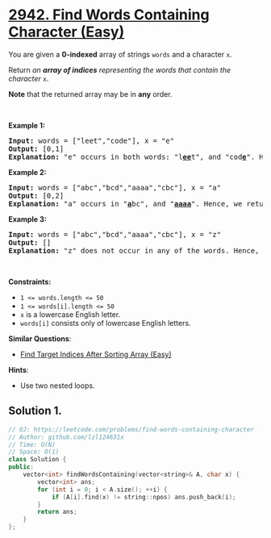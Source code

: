 # [2942. Find Words Containing Character (Easy)](https://leetcode.com/problems/find-words-containing-character)

<p>You are given a <strong>0-indexed</strong> array of strings <code>words</code> and a character <code>x</code>.</p>

<p>Return <em>an <strong>array of indices</strong> representing the words that contain the character </em><code>x</code>.</p>

<p><strong>Note</strong> that the returned array may be in <strong>any</strong> order.</p>

<p>&nbsp;</p>
<p><strong class="example">Example 1:</strong></p>

<pre>
<strong>Input:</strong> words = [&quot;leet&quot;,&quot;code&quot;], x = &quot;e&quot;
<strong>Output:</strong> [0,1]
<strong>Explanation:</strong> &quot;e&quot; occurs in both words: &quot;l<strong><u>ee</u></strong>t&quot;, and &quot;cod<u><strong>e</strong></u>&quot;. Hence, we return indices 0 and 1.
</pre>

<p><strong class="example">Example 2:</strong></p>

<pre>
<strong>Input:</strong> words = [&quot;abc&quot;,&quot;bcd&quot;,&quot;aaaa&quot;,&quot;cbc&quot;], x = &quot;a&quot;
<strong>Output:</strong> [0,2]
<strong>Explanation:</strong> &quot;a&quot; occurs in &quot;<strong><u>a</u></strong>bc&quot;, and &quot;<u><strong>aaaa</strong></u>&quot;. Hence, we return indices 0 and 2.
</pre>

<p><strong class="example">Example 3:</strong></p>

<pre>
<strong>Input:</strong> words = [&quot;abc&quot;,&quot;bcd&quot;,&quot;aaaa&quot;,&quot;cbc&quot;], x = &quot;z&quot;
<strong>Output:</strong> []
<strong>Explanation:</strong> &quot;z&quot; does not occur in any of the words. Hence, we return an empty array.
</pre>

<p>&nbsp;</p>
<p><strong>Constraints:</strong></p>

<ul>
	<li><code>1 &lt;= words.length &lt;= 50</code></li>
	<li><code>1 &lt;= words[i].length &lt;= 50</code></li>
	<li><code>x</code> is a lowercase English letter.</li>
	<li><code>words[i]</code> consists only of lowercase English letters.</li>
</ul>


**Similar Questions**:
* [Find Target Indices After Sorting Array (Easy)](https://leetcode.com/problems/find-target-indices-after-sorting-array)

**Hints**:
* Use two nested loops.

## Solution 1.

```cpp
// OJ: https://leetcode.com/problems/find-words-containing-character
// Author: github.com/lzl124631x
// Time: O(N)
// Space: O(1)
class Solution {
public:
    vector<int> findWordsContaining(vector<string>& A, char x) {
        vector<int> ans;
        for (int i = 0; i < A.size(); ++i) {
            if (A[i].find(x) != string::npos) ans.push_back(i);
        }
        return ans;
    }
};
```
